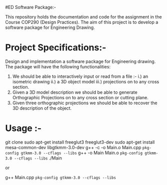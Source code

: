 #ED Software Package:-

This repository holds the documentation and code for the assignment in the Course COP290 (Design Practices). The aim of this project is to develop a software package for Engineering Drawing.

# Project Specifications:-
Design and implementation a software package for Engineering drawing. The package will
have the following functionalities:
1. We should be able to interactively input or read from a file :-
i.) an isometric drawing
ii.) a 3D object model
iii.) projections on to any cross section.
2. Given a 3D model description we should be able to generate Orthographic Projections
on to any cross section or cutting plane.
3. Given three orthographic projections we should be able to recover the 3D description
of the object.

# Usage :-
git clone <url>
sudo apt-get install freeglut3 freeglut3-dev 
sudo apt-get install mesa-common-dev libgtkmm-3.0-dev
g++ -c -o Main.o Main.cpp `pkg-config gtkmm-3.0 --cflags --libs`
g++ -o Main Main.o `pkg-config gtkmm-3.0 --cflags --libs`
./Main

or

g++ Main.cpp `pkg-config gtkmm-3.0 --cflags --libs`

